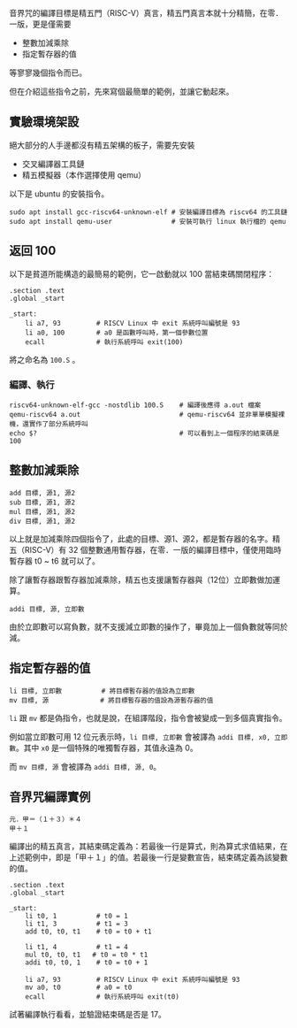 音界咒的編譯目標是精五門（RISC-V）真言，精五門真言本就十分精簡，在零．一版，更是僅需要

- 整數加減乘除
- 指定暫存器的值

等寥寥幾個指令而已。

但在介紹這些指令之前，先來寫個最簡單的範例，並讓它動起來。

## 實驗環境架設

絕大部分的人手邊都沒有精五架構的板子，需要先安裝

- 交叉編譯器工具鏈
- 精五模擬器（本作選擇使用 qemu）

以下是 ubuntu 的安裝指令。
```
sudo apt install gcc-riscv64-unknown-elf # 安裝編譯目標為 riscv64 的工具鏈
sudo apt install qemu-user               # 安裝可執行 linux 執行檔的 qemu
```

## 返回 100

以下是貧道所能構造的最簡易的範例，它一啟動就以 100 當結束碼關閉程序：

```assembly
.section .text
.global _start

_start:
    li a7, 93         # RISCV Linux 中 exit 系統呼叫編號是 93
    li a0, 100        # a0 是函數呼叫時，第一個參數位置
    ecall             # 執行系統呼叫 exit(100)
```
將之命名為 `100.S` 。

### 編譯、執行
```
riscv64-unknown-elf-gcc -nostdlib 100.S    # 編譯後應得 a.out 檔案
qemu-riscv64 a.out                         # qemu-riscv64 並非單單模擬裸機，還實作了部分系統呼叫
echo $?                                    # 可以看到上一個程序的結束碼是 100
```

## 整數加減乘除

```assembly
add 目標, 源1, 源2
sub 目標, 源1, 源2
mul 目標, 源1, 源2
div 目標, 源1, 源2
```

以上就是加減乘除四個指令了，此處的目標、源1、源2，都是暫存器的名字。精五（RISC-V）有 32 個整數通用暫存器，在零．一版的編譯目標中，僅使用臨時暫存器 t0 ~ t6 就可以了。

除了讓暫存器跟暫存器加減乘除，精五也支援讓暫存器與（12位）立即數做加運算。

```assembly
addi 目標, 源, 立即數
```

由於立即數可以寫負數，就不支援減立即數的操作了，畢竟加上一個負數就等同於減。

## 指定暫存器的值

```
li 目標, 立即數          # 將目標暫存器的值設為立即數
mv 目標, 源             # 將目標暫存器的值設為源暫存器的值
```

`li` 跟 `mv` 都是偽指令，也就是說，在組譯階段，指令會被變成一到多個真實指令。

例如當立即數可用 12 位元表示時，`li 目標, 立即數` 會被譯為 `addi 目標, x0, 立即數`。其中 `x0` 是一個特殊的唯獨暫存器，其值永遠為 0。

而 `mv 目標, 源` 會被譯為 `addi 目標, 源, 0`。

## 音界咒編譯實例

```音界
元．甲＝（１＋３）＊４
甲＋１
```
編譯出的精五真言，其結束碼定義為：若最後一行是算式，則為算式求值結果，在上述範例中，即是「甲＋１」的值。若最後一行是變數宣告，結束碼定義為該變數的值。


```assembly
.section .text
.global _start

_start:
    li t0, 1          # t0 = 1
    li t1, 3          # t1 = 3
    add t0, t0, t1    # t0 = t0 + t1

    li t1, 4          # t1 = 4
    mul t0, t0, t1   # t0 = t0 * t1
    addi t0, t0, 1    # t0 = t0 + 1

    li a7, 93         # RISCV Linux 中 exit 系統呼叫編號是 93
    mv a0, t0         # a0 = t0
    ecall             # 執行系統呼叫 exit(t0)
```

試著編譯執行看看，並驗證結束碼是否是 17。
